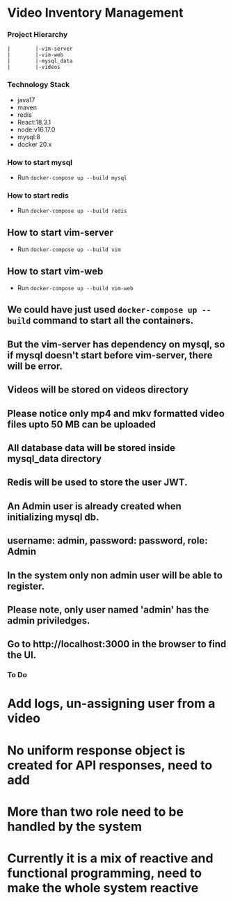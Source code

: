 # Video Inventory Management

### Project Hierarchy
```
|        |-vim-server
|        |-vim-web
|        |-mysql_data
|        |-videos

```

### Technology Stack

- java17
- maven
- redis
- React:18.3.1
- node:v16.17.0
- mysql:8
- docker 20.x


### How to start mysql
- Run `docker-compose up --build mysql`

### How to start redis
- Run `docker-compose up --build redis`

## How to start vim-server
- Run `docker-compose up --build vim`

## How to start vim-web
- Run `docker-compose up --build vim-web`

## We could have just used `docker-compose up --build` command to start all the containers. 
## But the vim-server has dependency on mysql, so if mysql doesn't start before vim-server, there will be error.


## Videos will be stored on videos directory
## Please notice only mp4 and mkv formatted video files upto 50 MB can be uploaded
## All database data will be stored inside mysql_data directory
## Redis will be used to store the user JWT.

## An Admin user is already created when initializing mysql db.
## username: admin, password: password, role: Admin

## In the system only non admin user will be able to register. 
## Please note, only user named 'admin' has the admin priviledges.

## Go to http://localhost:3000 in the browser to find the UI.


### To Do
# Add logs, un-assigning user from a video
# No uniform response object is created for API responses, need to add
# More than two role need to be handled by the system
# Currently it is a mix of reactive and functional programming, need to make the whole system reactive
